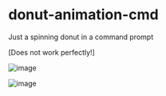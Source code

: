 # donut-animation-cmd
Just a spinning donut in a command prompt

[Does not work perfectly!]

![image](https://github.com/Dyplay/donut-animation-cmd/assets/71791638/c4f3c08a-4f58-41ee-97ef-6810c45bcead)


![image](https://github.com/Dyplay/donut-animation-cmd/assets/71791638/b4daa699-c29c-4132-b473-a341bace7270)
